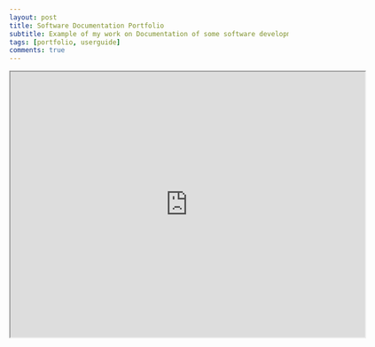 ```yaml
---
layout: post
title: Software Documentation Portfolio
subtitle: Example of my work on Documentation of some software development life cycle
tags: [portfolio, userguide]
comments: true
---
```


<iframe src="https://drive.google.com/file/d/16MQu0Zg2wW6dJaNmXnTR6_ZsyMHdsAEW/preview" width="640" height="480"></iframe>
